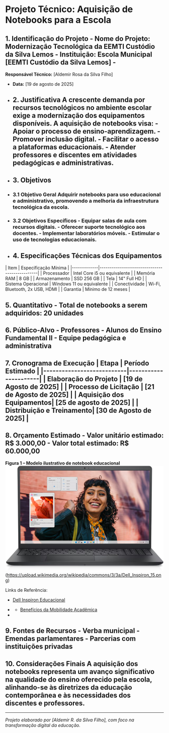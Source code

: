 # Projeto Técnico: Aquisição de Notebooks para a Escola 
## 1. Identificação do Projeto - **Nome do Projeto:** Modernização Tecnológica da EEMTI Custódio da Silva Lemos - **Instituição:** Escola Municipal [EEMTI Custódio da Silva Lemos] - 
**Responsável Técnico:** [Aldemir Rosa da Silva Filho] 
- **Data:** [19 de agosto de 2025] 
- ## 2. Justificativa A crescente demanda por recursos tecnológicos no ambiente escolar exige a modernização dos equipamentos disponíveis. A aquisição de notebooks visa: - Apoiar o processo de ensino-aprendizagem. - Promover inclusão digital. - Facilitar o acesso a plataformas educacionais. - Atender professores e discentes em atividades pedagógicas e administrativas. 
- ## 3. Objetivos 
- ### 3.1 Objetivo Geral Adquirir notebooks para uso educacional e administrativo, promovendo a melhoria da infraestrutura tecnológica da escola. 
- ### 3.2 Objetivos Específicos - Equipar salas de aula com recursos digitais. - Oferecer suporte tecnológico aos docentes. - Implementar laboratórios móveis. - Estimular o uso de tecnologias educacionais. 
- ## 4. Especificações Técnicas dos Equipamentos
| Item | Especificação Mínima | 
|-------------|-----------------------------------------------| | Processador | Intel Core i5 ou equivalente | | Memória RAM | 8 GB | | Armazenamento | SSD 256 GB | | Tela | 14" Full HD | | Sistema Operacional | Windows 11 ou equivalente | | Conectividade | Wi-Fi, Bluetooth, 2x USB, HDMI | | Garantia | Mínimo de 12 meses | 
## 5. Quantitativo - **Total de notebooks a serem adquiridos:** 20 unidades 
## 6. Público-Alvo - Professores - Alunos do Ensino Fundamental II - Equipe pedagógica e administrativa 
## 7. Cronograma de Execução | Etapa | Período Estimado | |---------------------------|----------------------| | Elaboração do Projeto | [19 de Agosto de 2025] | | Processo de Licitação | [21 de Agosto de 2025] | | Aquisição dos Equipamentos| [25 de agosto de 2025] | | Distribuição e Treinamento| [30 de Agosto de 2025] |
## 8. Orçamento Estimado - **Valor unitário estimado:** R$ 3.000,00 - **Valor total estimado:** R$ 60.000,00 
**Figura 1 – Modelo ilustrativo de notebook educacional** 
![alt text](image.png) 
(https://upload.wikimedia.org/wikipedia/commons/3/3a/Dell_Inspiron_15.png)

Links de Referência:  
- [Dell Inspiron Educacional](https://www.dell.com) 
- - [Benefícios da Mobilidade Acadêmica](https://www.microsoft.com/education)

-  
## 9. Fontes de Recursos - Verba municipal - Emendas parlamentares - Parcerias com instituições privadas 
## 10. Considerações Finais A aquisição dos notebooks representa um avanço significativo na qualidade do ensino oferecido pela escola, alinhando-se às diretrizes da educação contemporânea e às necessidades dos discentes e professores.
---
*Projeto elaborado por [Aldemir R. da Silva Filho], com foco na transformação digital da educação.*